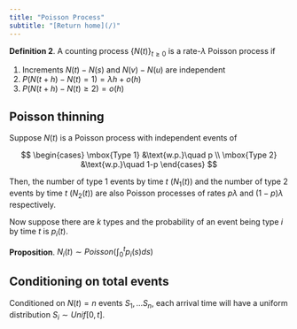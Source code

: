 ```yaml
---
title: "Poisson Process"
subtitle: "[Return home](/)"
---
```


**Definition 2**. A counting process $\{N(t)\}_{t\geq 0}$ is a rate-$\lambda$ Poisson process if

1. Increments $N(t) - N(s)$ and $N(v) - N(u)$ are independent
2. $P(N(t+h) - N(t) = 1) = \lambda h + o(h)$
3. $P(N(t+h) - N(t)\geq 2) = o(h)$

## Poisson thinning

Suppose $N(t)$ is a Poisson process with independent events of

$$
\begin{cases}
\mbox{Type 1} &\text{w.p.}\quad p \\
\mbox{Type 2} &\text{w.p.}\quad 1-p
\end{cases}
$$

Then, the number of type 1 events by time $t$ ($N_1(t)$)
and the number of type 2 events by time $t$ ($N_2(t)$)
are also Poisson processes of rates $p\lambda$ and $(1-p)\lambda$ respectively.

Now suppose there are $k$ types and the probability of
an event being type $i$ by time $t$ is $p_i(t)$.

**Proposition**. $\displaystyle N_i(t) \sim Poisson\left(\int_{0}^{t} p_i(s) ds\right)$

## Conditioning on total events

Conditioned on $N(t) = n$ events $S_1,\dots S_n$,
each arrival time will have a uniform distribution $S_i\sim Unif[0, t]$.
